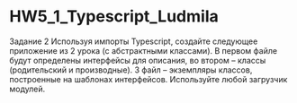 # HW5_1_Typescript_Ludmila
Задание 2
Используя импорты Typescript, создайте следующее приложение из 2 урока (с абстрактными классами).
В первом файле будут определены интерфейсы для описания, во втором – классы (родительский и
производные). 3 файл – экземпляры классов, построенные на шаблонах интерфейсов. Используйте любой
загрузчик модулей.
